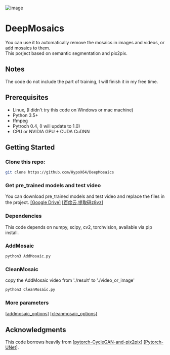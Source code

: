 ![image](https://github.com/HypoX64/DeepMosaics/blob/master/hand.gif)
# DeepMosaics
You can use it to automatically remove the mosaics in images and videos, or add mosaics to them.<br>
This porject based on semantic segmentation and pix2pix.
<br>
## Notes
The code do not include the part of training, I will finish it in my free time.
<br>
## Prerequisites
- Linux, (I didn't try this code on Windows or mac machine)
- Python 3.5+
- ffmpeg
- Pytroch 0.4, (I will update to 1.0)
- CPU or NVIDIA GPU + CUDA CuDNN

## Getting Started
### Clone this repo:
```bash
git clone https://github.com/HypoX64/DeepMosaics
```
### Get pre_trained models and test video
You can download pre_trained models and test video and replace the files in the project.
[[Google Drive]](https://drive.google.com/open?id=1PXt3dE9Eez2xUqpemLJutwTCC0tW-D2g)
 [[百度云,提取码z8vz]](https://pan.baidu.com/s/1Wi8T6PE4ExTjrHVQhv3rJA) 
### Dependencies
This code depends on numpy, scipy, cv2, torchvision, available via pip install.
### AddMosaic
```bash
python3 AddMosaic.py
```
### CleanMosaic
copy the AddMosaic video from './result' to './video_or_image'
```bash
python3 CleanMosaic.py
```
### More parameters
[[addmosaic_options]](https://github.com/HypoX64/DeepMosaics/blob/master/options/addmosaic_options.py)  [[cleanmosaic_options]](https://github.com/HypoX64/DeepMosaics/blob/master/options/cleanmosaic_options.py)
<br>
## Acknowledgments
This code borrows heavily from [[pytorch-CycleGAN-and-pix2pix]](https://github.com/junyanz/pytorch-CycleGAN-and-pix2pix) [[Pytorch-UNet]](https://github.com/milesial/Pytorch-UNet).
